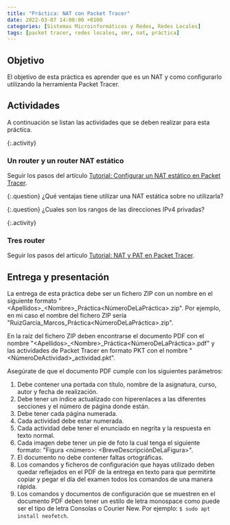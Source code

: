 ```yaml
---
title: "Práctica: NAT con Packet Tracer"
date: 2022-03-07 14:00:00 +0100
categories: [Sistemas Microinformáticos y Redes, Redes Locales]
tags: [packet tracer, redes locales, smr, nat, práctica]
---
```


## Objetivo

El objetivo de esta práctica es aprender que es un NAT y como configurarlo utilizando la herramienta Packet Tracer.

## Actividades

A continuación se listan las actividades que se deben realizar para esta práctica.

{:.activity}
### Un router y un router NAT estático

Seguir los pasos del artículo [Tutorial: Configurar un NAT estático en Packet Tracer](/posts/tutorial-nat-packet-tracer).

{:.question}
¿Qué ventajas tiene utilizar una NAT estática sobre no utilizarla?

{:.question}
¿Cuales son los rangos de las direcciones IPv4 privadas?

{:.activity}
### Tres router 

Seguir los pasos del artículo [Tutorial: NAT y PAT en Packet Tracer](/posts/tutorial-nat-pat-packet-tracer).

## Entrega y presentación

La entrega de esta práctica debe ser un fichero ZIP con un nombre en el siguiente formato "\<Apellidos\>_\<Nombre\>_Práctica\<NúmeroDeLaPráctica\>.zip". Por ejemplo, en mi caso el nombre del fichero ZIP sería "RuizGarcía_Marcos_Práctica\<NúmeroDeLaPráctica\>.zip".

En la raíz del fichero ZIP deben encontrarse el documento PDF con el nombre "\<Apellidos\>_\<Nombre\>_Práctica\<NúmeroDeLaPráctica\>.pdf" y las actividades de Packet Tracer en formato PKT con el nombre "\<NúmeroDeActividad\>_actividad.pkt".

Asegúrate de que el documento PDF cumple con los siguientes parámetros:

1. Debe contener una portada con título, nombre de la asignatura, curso, autor y fecha de realización.
2. Debe tener un índice actualizado con hiperenlaces a las diferentes secciones y el número de página donde están.
3. Debe tener cada página numerada.
4. Cada actividad debe estar numerada. 
5. Cada actividad debe tener el enunciado en negrita y la respuesta en texto normal.
6. Cada imagen debe tener un pie de foto la cual tenga el siguiente formato: "Figura \<número\>: \<BreveDescripciónDeLaFigura\>".
7. El documento no debe contener faltas ortográficas.
8. Los comandos y ficheros de configuración que hayas utilizado deben quedar reflejados en el PDF de la entrega en texto para que permitirte copiar y pegar el día del examen todos los comandos de una manera rápida.
9. Los comandos y documentos de configuración que se muestren en el documento PDF deben tener un estilo de letra monospace como puede ser el tipo de letra Consolas o Courier New. Por ejemplo: `$ sudo apt install neofetch`.